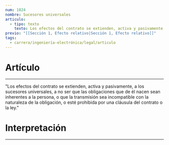 ```yaml
---
num: 1024
nombre: Sucesores universales
articulo:
  - tipo: texto
    texto: Los efectos del contrato se extienden, activa y pasivamente, a los sucesores universales, a no ser que las obligaciones que de él nacen sean inherentes a la persona, o que la transmisión sea incompatible con la naturaleza de la obligación, o esté prohibida por una cláusula del contrato o la ley.
previo: "[[Sección 1, Efecto relativo|Sección 1, Efecto relativo]]"
tags:
  - carrera/ingeniería-electrónica/legal/articulo
---
```

# Artículo
---
"Los efectos del contrato se extienden, activa y pasivamente, a los sucesores universales, a no ser que las obligaciones que de él nacen sean inherentes a la persona, o que la transmisión sea incompatible con la naturaleza de la obligación, o esté prohibida por una cláusula del contrato o la ley."

# Interpretación
---
